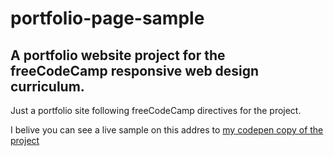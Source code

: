 # portfolio-page-sample

## A portfolio website project for the freeCodeCamp responsive web design curriculum.

Just a portfolio site following freeCodeCamp directives for the project.

I belive you can see a live sample on this addres to [my codepen copy of the project](https://hg8bh4.csb.app/)

